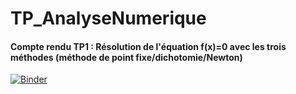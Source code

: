 # TP_AnalyseNumerique
#### Compte rendu TP1 : Résolution de l'équation f(x)=0 avec les trois méthodes (méthode de point fixe/dichotomie/Newton)

[![Binder](https://mybinder.org/badge_logo.svg)](https://mybinder.org/v2/gh/farahjbara/main?labpath=TP1.ipynb)
